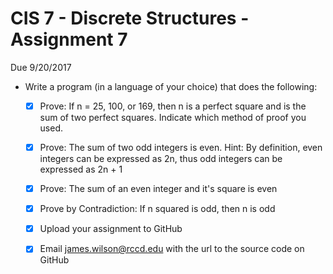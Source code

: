 # CIS 7 - Discrete Structures - Assignment 7
Due 9/20/2017

  - Write a program (in a language of your choice) that does the following:
    - [X]  Prove:  If n = 25, 100, or 169, then n is a perfect square and is the sum of two perfect squares.  Indicate which method of proof you used.
    - [X]  Prove:  The sum of two odd integers is even.  Hint: By definition, even integers can be expressed as 2n, thus odd integers can be expressed as 2n + 1	
	- [X]  Prove:  The sum of an even integer and it's square is even
	- [X]  Prove by Contradiction: If n squared is odd, then n is odd



	- [X]  Upload your assignment to GitHub
	- [X]  Email james.wilson@rccd.edu with the url to the source code on GitHub	